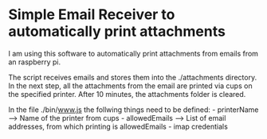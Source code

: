 Simple Email Receiver to automatically print attachments
============================================

I am using this software to automatically print attachments from emails from an raspberry pi.

The script receives emails and stores them into the ./attachments directory. 
In the next step, all the attachments from the email are printed via cups on the specified printer. 
After 10 minutes, the attachments folder is cleared. 

In the file ./bin/www.js the follwing things need to be defined:
	- printerName --> Name of the printer from cups
	- allowedEmails --> List of email addresses, from which printing is allowedEmails
	- imap credentials